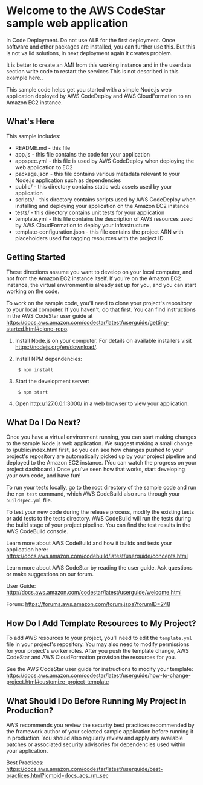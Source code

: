 Welcome to the AWS CodeStar sample web application
==================================================

In Code Deployment. Do not use ALB for the first deployment. Once software and other packages are installed, you can further use this. But this is not va lid solutions, in next deployment again it creates problem.

It is better to create an AMI from this working instance and in the userdata section write code to restart the services This is not described in this example here..





This sample code helps get you started with a simple Node.js web application
deployed by AWS CodeDeploy and AWS CloudFormation to an Amazon EC2 instance.

What's Here
-----------

This sample includes:

* README.md - this file
* app.js - this file contains the code for your application
* appspec.yml - this file is used by AWS CodeDeploy when deploying the web
  application to EC2
* package.json - this file contains various metadata relevant to your Node.js
  application such as dependencies
* public/ - this directory contains static web assets used by your application
* scripts/ - this directory contains scripts used by AWS CodeDeploy when
  installing and deploying your application on the Amazon EC2 instance
* tests/ - this directory contains unit tests for your application
* template.yml - this file contains the description of AWS resources used by AWS
  CloudFormation to deploy your infrastructure
* template-configuration.json - this file contains the project ARN with placeholders used for tagging resources with the project ID

Getting Started
---------------

These directions assume you want to develop on your local computer, and not
from the Amazon EC2 instance itself. If you're on the Amazon EC2 instance, the
virtual environment is already set up for you, and you can start working on the
code.

To work on the sample code, you'll need to clone your project's repository to your
local computer. If you haven't, do that first. You can find instructions in the AWS CodeStar user guide at https://docs.aws.amazon.com/codestar/latest/userguide/getting-started.html#clone-repo.

1. Install Node.js on your computer. For details on available installers visit
   https://nodejs.org/en/download/.

2. Install NPM dependencies:

        $ npm install

2. Start the development server:

        $ npm start

3. Open http://127.0.0.1:3000/ in a web browser to view your application.

What Do I Do Next?
------------------

Once you have a virtual environment running, you can start making changes to
the sample Node.js web application. We suggest making a small change to
/public/index.html first, so you can see how changes pushed to your project's
repository are automatically picked up by your project pipeline and deployed to
the Amazon EC2 instance. (You can watch the progress on your project dashboard.)
Once you've seen how that works, start developing your own code, and have fun!

To run your tests locally, go to the root directory of the
sample code and run the `npm test` command, which
AWS CodeBuild also runs through your `buildspec.yml` file.

To test your new code during the release process, modify the existing tests or
add tests to the tests directory. AWS CodeBuild will run the tests during the
build stage of your project pipeline. You can find the test results
in the AWS CodeBuild console.

Learn more about AWS CodeBuild and how it builds and tests your application here:
https://docs.aws.amazon.com/codebuild/latest/userguide/concepts.html

Learn more about AWS CodeStar by reading the user guide.  Ask questions or make
suggestions on our forum.

User Guide: http://docs.aws.amazon.com/codestar/latest/userguide/welcome.html

Forum: https://forums.aws.amazon.com/forum.jspa?forumID=248

How Do I Add Template Resources to My Project?
------------------

To add AWS resources to your project, you'll need to edit the `template.yml`
file in your project's repository. You may also need to modify permissions for
your project's worker roles. After you push the template change, AWS CodeStar
and AWS CloudFormation provision the resources for you.

See the AWS CodeStar user guide for instructions to modify your template:
https://docs.aws.amazon.com/codestar/latest/userguide/how-to-change-project.html#customize-project-template

What Should I Do Before Running My Project in Production?
------------------

AWS recommends you review the security best practices recommended by the framework
author of your selected sample application before running it in production. You
should also regularly review and apply any available patches or associated security
advisories for dependencies used within your application.

Best Practices: https://docs.aws.amazon.com/codestar/latest/userguide/best-practices.html?icmpid=docs_acs_rm_sec
